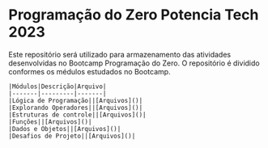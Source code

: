 # Programação do Zero Potencia Tech 2023
Este repositório será utilizado para armazenamento das atividades desenvolvidas no Bootcamp Programação do Zero. O repositório é dividido conformes os médulos estudados no Bootcamp.

    |Módulos|Descrição|Arquivo|
    |-------|---------|-------|
    |Lógica de Programação||[Arquivos]()|
    |Explorando Operadores||[Arquivos]()|
    |Estruturas de controle||[Arquivos]()|
    |Funções||[Arquivos]()|
    |Dados e Objetos||[Arquivos]()|
    |Desafios de Projeto||[Arquivos]()|